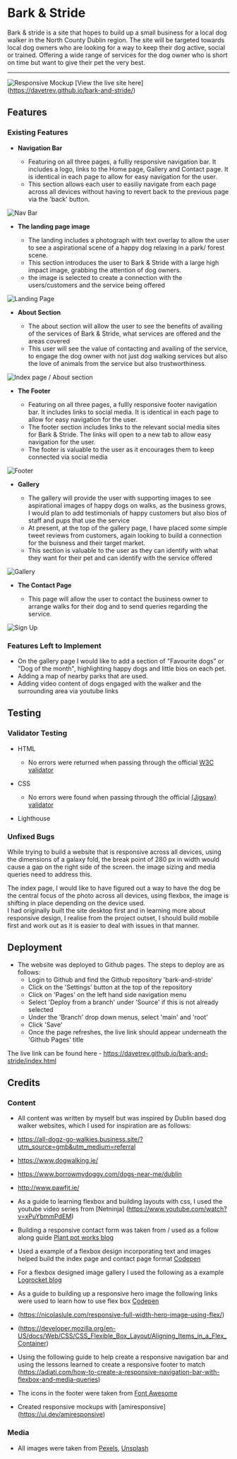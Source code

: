  # Bark & Stride 
 Bark & stride is a site that hopes to build up a small business for a local dog walker in the North County Dublin region. 
 The site will be targeted towards local dog owners who are looking for a way to keep their dog active, social or trained. 
 Offering a wide range of services for the dog owner who is short on time but want to give their pet the very best. 
  
 ****** 
 ![Responsive Mockup](assets/images/mockup-image/amiresponsive-day.png)
 [View the live site here] (https://davetrev.github.io/bark-and-stride/)
  
 ## Features   
  
 ### Existing Features 
  
 - __Navigation Bar__ 
  
   - Featuring on all three pages, a fullly responsive navigation bar. It includes a logo, links to the Home page, Gallery and Contact page. It is identical in each page to allow for easy navigation for the user.
   - This section allows each user to easiliy navigate from each page across all devices without having to revert back to the previous page via the 'back' button.  
  
 ![Nav Bar](assets/images/mockup-image/nav-bar.png) 
  
 - __The landing page image__ 
  
   - The landing includes a photograph with text overlay to allow the user to see a aspirational scene of a happy dog relaxing in a park/ forest scene.
   - This section introduces the user to Bark & Stride with a large high impact image, grabbing the attention of dog owners.
   - the image is selected to create a connection with the users/customers and the service being offered
  
 ![Landing Page](assets/images/mockup-image/hero.png) 
  
 - __About Section__ 
  
   - The about section will allow the user to see the benefits of availing of the services of Bark & Stride, what services are offered and the areas covered
   - This user will see the value of contacting and availing of the service, to engage the dog owner with not just dog walking services but also the love of animals from the service but also trustworthiness.
  
 ![Index page / About section](assets/images/mockup-image/index-page-layout.png) 
  
   
 - __The Footer__  
  
   - Featuring on all three pages, a fullly responsive footer navigation bar. It includes links to social media. It is identical in each page to allow for easy navigation for the user.  
   - The footer section includes links to the relevant social media sites for Bark & Stride. The links will open to a new tab to allow easy navigation for the user.  
   - The footer is valuable to the user as it encourages them to keep connected via social media
  
![Footer](assets/images/mockup-image/footer.png) 
  
 - __Gallery__ 
  
   - The gallery will provide the user with supporting images to see aspirational images of happy dogs on walks, as the business grows, I would plan to add testimonials of happy customers but also bios of staff and pups that use the service
   - At present, at the top of the gallery page, I have placed some simple tweet reviews from customers, again looking to build a connection for the buisness and their target market.
   - This section is valuable to the user as they can identify with what they want for their pet and can identify with the service offered
  
  
 ![Gallery](assets/images/mockup-image/gallery.png) 
  
 - __The Contact Page__ 
  
   - This page will allow the user to contact the business owner to arrange walks for their dog and to send queries regarding the service.
  
 ![Sign Up](assets/images/mockup-image/contact.png) 
  

  
 ### Features Left to Implement 
  
 - On the gallery page I would like to add a section of "Favourite dogs" or "Dog of the month", highlighting happy dogs and little bios on each pet.
 - Adding a map of nearby parks that are used.
 - Adding video content of dogs engaged with the walker and the surrounding area via youtube links
  
 ## Testing  

 ### Validator Testing  
  
 - HTML 
   - No errors were returned when passing through the official [W3C validator](https://validator.w3.org/nu/?useragent=Validator.nu%2FLV+http%3A%2F%2Fvalidator.w3.org%2Fservices&acceptlanguage=&doc=https%3A%2F%2Fdavetrev.github.io%2Fbark-and-stride%2F) 
 - CSS 
   - No errors were found when passing through the official [(Jigsaw) validator](https://jigsaw.w3.org/css-validator/validator?uri=https%3A%2F%2Fdavetrev.github.io%2Fbark-and-stride%2Fcontact.html&profile=css3svg&usermedium=all&warning=1&vextwarning=&lang=en)

 - Lighthouse
  
 ### Unfixed Bugs 
  
 While trying to build a website that is responsive across all devices, using the dimensions of a galaxy fold, the break point of 280 px in width would cause a gap on the right side of the screen. the image sizing and media queries need to address this.

 The index page, I would like to have figured out a way to have the dog be the central focus of the photo across all devices, using flexbox, the image is shifting in place depending on the device used.   
 I had originally built the site desktop first and in learning more about responsive design, I realise from the project outset, I should build mobile first and work out as it is easier to deal with issues in that manner. 
  
 ## Deployment 
  
 - The website was deployed to Github pages. The steps to deploy are as follows:
    - Login to Github and find the Github repository 'bark-and-stride'
    - Click on the 'Settings' button at the top of the repository
    - Click on 'Pages' on the left hand side navigation menu
    - Select 'Deploy from a branch' under 'Source' if this is not already selected
    - Under the 'Branch' drop down menus, select 'main' and 'root'
    - Click 'Save'
    - Once the page refreshes, the live link should appear underneath the 'Github Pages' title
  
 The live link can be found here - https://davetrev.github.io/bark-and-stride/index.html 
  
  
 ## Credits  
  
 ### Content  
  
 - All content was written by myself but was inspired by Dublin based dog walker websites, which I used for inspiration are as follows:
 - https://all-dogz-go-walkies.business.site/?utm_source=gmb&utm_medium=referral
 - https://www.dogwalking.ie/
 - https://www.borrowmydoggy.com/dogs-near-me/dublin
 - http://www.pawfit.ie/

 - As a guide to learning flexbox and building layouts with css, I used the youtube video series from [Netninja] (https://www.youtube.com/watch?v=xPuYbmmPdEM)
 - Building a responsive contact form was taken from / used as a follow along guide [Plant pot works blog](https://plantpot.works/2827) 
 - Used a example of a flexbox design incorporating text and images helped build the index page and contact page format [Codepen](https://codepen.io/paulobrien/pen/baobra)
 - For a flexbox designed image gallery I used the following as a example [Logrocket blog](https://blog.logrocket.com/responsive-image-gallery-css-flexbox/)
 - As a guide to building up a responsive hero image the following links were used to learn how to use flex box [Codepen](https://codepen.io/njericooper/pen/NVRQLe) 
 - (https://nicolaslule.com/responsive-full-width-hero-image-using-flex/) 
 - (https://developer.mozilla.org/en-US/docs/Web/CSS/CSS_Flexible_Box_Layout/Aligning_Items_in_a_Flex_Container)
 - Using the following guide to help create a responsive navigation bar and using the lessons learned to create a responsive footer to match (https://adiati.com/how-to-create-a-responsive-navigation-bar-with-flexbox-and-media-queries)
 - The icons in the footer were taken from [Font Awesome](https://fontawesome.com/) 
 - Created responsive mockups with [amiresponsive] (https://ui.dev/amiresponsive)
  
 ### Media 
  
 - All images were taken from [Pexels](https://www.pexels.com/), [Unsplash](https://unsplash.com/)










